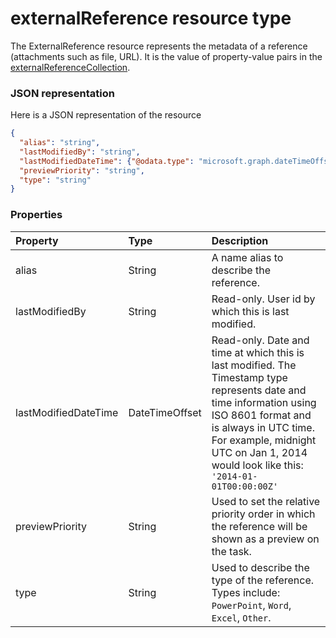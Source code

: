 # externalReference resource type

The ExternalReference resource represents the metadata of a reference (attachments such as file, URL). It is the value of property-value pairs in the [externalReferenceCollection](externalreferencecollection.md).

### JSON representation

Here is a JSON representation of the resource

<!-- {
  "blockType": "resource",
  "optionalProperties": [

  ],
  "@odata.type": "microsoft.graph.externalreference"
}-->

```json
{
  "alias": "string",
  "lastModifiedBy": "string",
  "lastModifiedDateTime": {"@odata.type": "microsoft.graph.dateTimeOffset"},
  "previewPriority": "string",
  "type": "string"
}

```
### Properties
| Property	   | Type	|Description|
|:---------------|:--------|:----------|
|alias|String| A name alias to describe the reference. |
|lastModifiedBy|String| Read-only. User id by which this is last modified. |
|lastModifiedDateTime|DateTimeOffset| Read-only. Date and time at which this is last modified. The Timestamp type represents date and time information using ISO 8601 format and is always in UTC time. For example, midnight UTC on Jan 1, 2014 would look like this: `'2014-01-01T00:00:00Z'`|
|previewPriority|String| Used to set the relative priority order in which the reference will be shown as a preview on the task. |
|type|String| Used to describe the type of the reference. Types include: `PowerPoint`, `Word`, `Excel`, `Other`.|

<!-- uuid: 8fcb5dbc-d5aa-4681-8e31-b001d5168d79
2015-10-25 14:57:30 UTC -->
<!-- {
  "type": "#page.annotation",
  "description": "externalReference resource",
  "keywords": "",
  "section": "documentation",
  "tocPath": ""
}-->